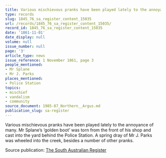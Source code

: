 ```yaml
---
title: Various mischievous pranks have been played lately to the annoyance of many.
type: records
slug: 1845_76_sa_register_content_15035
url: /records/1845_76_sa_register_content_15035/
record_id: 1845_76_sa_register_content_15035
date: '1861-11-01'
date_display: null
volume: null
issue_number: null
page: '3'
article_type: news
issue_reference: 1 November 1861, page 3
people_mentioned:
- Mr Splane
- Mr J. Parks
places_mentioned:
- Police Station
topics:
- mischief
- vandalism
- community
source_document: 1985-87_Northern__Argus.md
publication_slug: sa-register
---
```


Various mischievous pranks have been played lately to the annoyance of many.  Mr Splane’s ‘golden boot’ was torn from the front of his shop and cast into the yard behind the Police Station.  A spring dray of Mr J. Parks was wheeled into the creek, besides a number of other pranks.

Source publication: [The South Australian Register](/publications/sa-register/)
